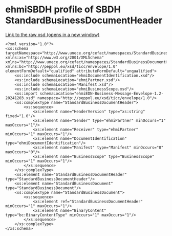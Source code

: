 # ehmiSBDH profile of SBDH StandardBusinessDocumentHeader

<a href="https://github.com/medcomdk/dk-ehmi-sbdh/blob/v0.90.1-beta.1/input/pagecontent/ehmiSBDH/ehmiStandardBusinessDocumentHeader.xsd" target="_blank">Link to the raw xsd (opens in a new window)</a>


	<?xml version="1.0"?>
	<xs:schema targetNamespace="http://www.unece.org/cefact/namespaces/StandardBusinessDocumentHeader" xmlns:xs="http://www.w3.org/2001/XMLSchema" xmlns="http://www.unece.org/cefact/namespaces/StandardBusinessDocumentHeader" xmlns:bc="http://peppol.eu/xsd/ticc/envelope/1.0" elementFormDefault="qualified" attributeFormDefault="unqualified">
		<xs:include schemaLocation="ehmiDocumentIdentification.xsd"/>
		<xs:include schemaLocation="ehmiPartner.xsd"/>
		<xs:include schemaLocation="Manifest.xsd"/>
		<xs:include schemaLocation="ehmiBusinessScope.xsd"/>
		<xs:import schemaLocation="ehmiEDN-Business-Message-Envelope-1.2-20241203.xsd" namespace="http://peppol.eu/xsd/ticc/envelope/1.0"/>
		<xs:complexType name="StandardBusinessDocumentHeader">
			<xs:sequence>
				<xs:element name="HeaderVersion" type="xs:string" fixed="1.0"/>
				<xs:element name="Sender" type="ehmiPartner" minOccurs="1" maxOccurs="1"/>
				<xs:element name="Receiver" type="ehmiPartner" minOccurs="1" maxOccurs="1"/>
				<xs:element name="DocumentIdentification" type="ehmiDocumentIdentification"/>
				<xs:element name="Manifest" type="Manifest" minOccurs="0" maxOccurs="0"/>
				<xs:element name="BusinessScope" type="BusinessScope" minOccurs="1" maxOccurs="1"/>
			</xs:sequence>
		</xs:complexType>
		<xs:element name="StandardBusinessDocumentHeader" type="StandardBusinessDocumentHeader"/>
		<xs:element name="StandardBusinessDocument" type="StandardBusinessDocument"/>
		<xs:complexType name="StandardBusinessDocument">
			<xs:sequence>
				<xs:element ref="StandardBusinessDocumentHeader" minOccurs="1" maxOccurs="1"/>
				<xs:element name="BinaryContent" type="bc:BinaryContentType" minOccurs="1" maxOccurs="1"/>
			</xs:sequence>
		</xs:complexType>
	</xs:schema>
